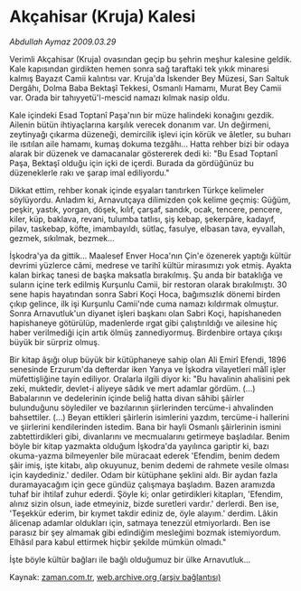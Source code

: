 # Akçahisar (Kruja) Kalesi

*Abdullah Aymaz 2009.03.29*

<tr><td class="metin" colspan="2" style="padding-top: 20px; padding-left: 5px; padding-right: 10px;">Verimli Akçahisar (Kruja) ovasından geçip bu şehrin meşhur kalesine geldik. Kale kapısından girdikten hemen sonra sağ taraftaki tek yıkık minaresi kalmış Bayazıt Camii kalıntısı var. Kruja'da İskender Bey Müzesi, Sarı Saltuk Dergâhı, Dolma Baba Bektaşî Tekkesi, Osmanlı Hamamı, Murat Bey Camii var. Orada bir tahıyyetü'l-mescid namazı kılmak nasip oldu.</td></tr><tr><td class="metin" colspan="2" style="padding-top: 20px; padding-left: 5px; padding-right: 10px;"><p> Kale içindeki Esad Toptanî Paşa'nın bir müze halindeki konağını gezdik. Ailenin bütün ihtiyaçlarına karşılık verecek donanım var. Un değirmeni, zeytinyağı çıkarma düzeneği, demircilik işlevi için körük ve âletler, su buharı ile ısıtılan aile hamamı, kumaş dokuma tezgâhı... Hatta rehber bizi bir odaya alarak bir düzenek ve damacanalar göstererek dedi ki: "Bu Esad Toptanî Paşa, Bektaşî olduğu için içki de içerdi. Burada da gördüğünüz bu düzeneklerle rakı ve şarap imal ediliyordu."
<p>Dikkat ettim, rehber konak içinde eşyaları tanıtırken Türkçe kelimeler söylüyordu. Anladım ki, Arnavutçaya dilimizden çok kelime geçmiş: Güğüm, peşkir, yastık, yorgan, döşek, kılıf, çarşaf, sandık, ocak, tencere, pencere, kiler, küp, baklava, revani, tulumba tatlısı, şiş kebap, şekerpâre, kadayıf, pilav, taskebap, köfte, imambayıldı, sütlaç, fasulye, elbasan tava, eyvallah, gezmek, sıkılmak, bezmek...
<p>İşkodra'ya da gittik... Maalesef Enver Hoca'nın Çin'e özenerek yaptığı kültür devrimi yüzlerce câmi, medrese ve tarihî kültür mirasımızı yok etmiş. Ayakta kalan birkaç tanesi de başka maksatla bırakılmış. Şu anda bir bataklığa ve suların içine terk edilmiş Kurşunlu Camii, bir restoran olarak bırakılmıştı. 30 sene hapis hayatından sonra Sabri Koçi Hoca, bağımsızlık dönemi birden çıkıp gelince, ilk işi Kurşunlu Camii'nde cuma namazı kıldırmak olmuştur. Sonra Arnavutluk'un diyanet işleri başkanı olan Sabri Koçi, hapishaneden hapishaneye götürülüp, madenlerde ırgat gibi çalıştırıldığı ve ailesine hiç haber verilmediği için artık ölmüş zannediyormuş. Birdenbire ortaya çıkışı büyük bir sürpriz olmuş.
<p>Bir kitap âşığı olup büyük bir kütüphaneye sahip olan Ali Emirî Efendi, 1896 senesinde Erzurum'da defterdar iken Yanya ve İşkodra vilayetleri mâlî işler müfettişliğine tayin ediliyor. Oralarla ilgili diyor ki: "Bu havalinin ahalisini pek zeki, muktedir, devlet-i aliyeye sâdık ve mert adamlar gördüm. (...) Babalarının ve dedelerinin içinde beliğ hatta divan sâhibi şâirler bulunduğunu söylediler ve bazılarının şiirlerinden tercüme-i ahvalinden bahsettiler. (...) Beyan ettikleri şâirlerin isimlerini yazdım, tercüme-i hallerini ve şiirlerini kendilerinden istedim. Bana bir hayli Osmanlı şâirlerinin ismini zabtettirdikleri gibi, divanlarını ve mecmualarını getirmeye başladılar. Benim böyle bir kitap yazmakta olduğum İşkodra'da yayılınca gariptir ki, bazı okuma-yazma bilmeyenler bile müracaat ederek 'Efendim, benim dedem şâir imiş, işte kitabı, alıp okuyunuz, benim dedemi de rahmete vesile olması için kaydediniz.' dediler. Odam bir kütüphane şeklini aldı. Bir aydan fazla duramayacağım için gece gündüz çalışmaya başladım. Bazen aramızda tuhaf bir ihtilaf zuhur ederdi. Şöyle ki; onlar getirdikleri kitapları, 'Efendim, alınız sizin olsun, iade etmeyiniz, bizde suretleri vardır.' derlerdi. Ben ise, 'Teşekkür ederim, bir kıymet takdir ediniz de, öyle alayım.' derdim. Lâkin âlicenap adamlar oldukları için, satmaya tenezzül etmiyorlardı. Ben ise parasız bir şey almamak gibi edindiğim mesleğimi bozmak istemiyordum. Elhâsıl para kabul ettirmek hiçbir şekilde mümkün olmadı."
<p>İşte böyle kültür bağları ile bağlı olduğumuz bir ülke Arnavutluk...<br/></p></p></p></p></p></td></tr>

Kaynak: [zaman.com.tr](http://zaman.com.tr/yazar.do?yazino=831324), [web.archive.org (arşiv bağlantısı)](http://web.archive.org/web/20090417182047/http://www.zaman.com.tr:80/yazar.do?yazino=831324)
